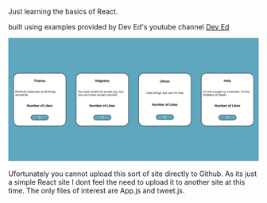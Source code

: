 Just learning the basics of React.

built using examples provided by Dev Ed's youtube channel
[Dev Ed](https://www.youtube.com/watch?v=dGcsHMXbSOA&list=PLDyQo7g0_nsVHmyZZpVJyFn5ojlboVEhE&index=2)

![alt text](firstreact/public/tweet.png "Screenshot of deployed site")

Ufortunately you cannot upload this sort of site directly to Github. As its just a simple React site I dont feel the need to upload it to another site at this time. The only files of interest are App.js and tweet.js.
